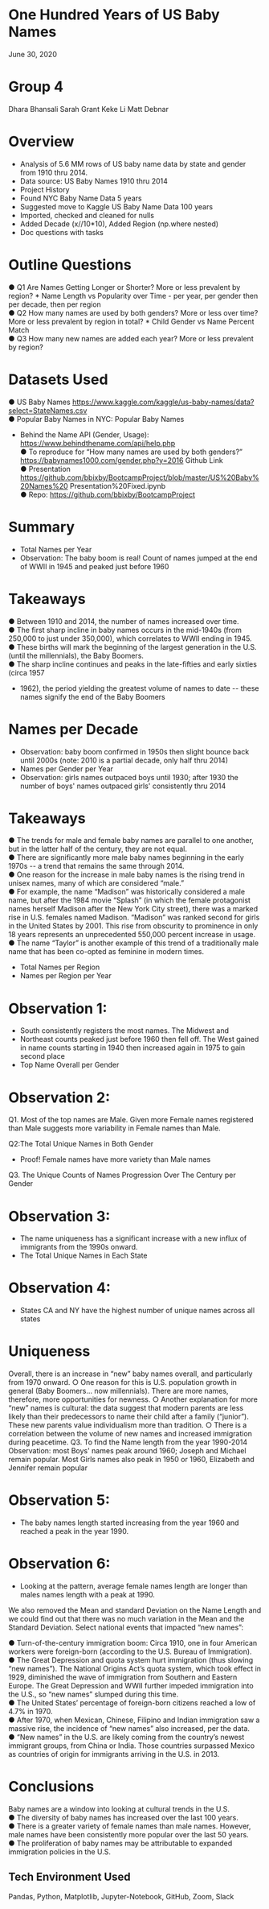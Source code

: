 # One Hundred Years of US Baby Names
June 30, 2020


# Group 4
Dhara Bhansali
Sarah Grant
Keke Li
Matt Debnar


# Overview
* Analysis of 5.6 MM rows of US baby name data by state and gender from 1910 thru 2014.
* Data source: US Baby Names 1910 thru 2014
* Project History
* Found NYC Baby Name Data 5 years
* Suggested move to Kaggle US Baby Name Data 100 years
* Imported, checked and cleaned for nulls
* Added Decade (x//10*10), Added Region (np.where nested)
* Doc questions with tasks

# Outline Questions
● Q1 Are Names Getting Longer or Shorter? More or less prevalent by region?
    * Name Length vs Popularity over Time - per year, per gender then per decade, then
per region<br>
● Q2 How many names are used by both genders? More or less over time? More
or less prevalent by region in total? 
    * Child Gender vs Name Percent Match<br>
● Q3 How many new names are added each year? More or less prevalent by
region? <br>

# Datasets Used
● US Baby Names
https://www.kaggle.com/kaggle/us-baby-names/data?select=StateNames.csv <br>
● Popular Baby Names in NYC: Popular Baby Names
  * Behind the Name API (Gender, Usage):
https://www.behindthename.com/api/help.php <br>
● To reproduce for “How many names are used by both genders?”
https://babynames1000.com/gender.php?y=2016
Github Link <br>
● Presentation
https://github.com/bbixby/BootcampProject/blob/master/US%20Baby%20Names%20
Presentation%20Fixed.ipynb <br>
● Repo:
https://github.com/bbixby/BootcampProject <br>


# Summary
* Total Names per Year
* Observation: The baby boom is real! Count of names jumped at the end
of WWII in 1945 and peaked just before 1960

# Takeaways
● Between 1910 and 2014, the number of names increased over time.<br>
● The first sharp incline in baby names occurs in the mid-1940s (from 250,000 to just
under 350,000), which correlates to WWII ending in 1945.<br>
● These births will mark the beginning of the largest generation in the U.S. (until the
millennials), the Baby Boomers.<br>
● The sharp incline continues and peaks in the late-fifties and early sixties (circa 1957
- 1962), the period yielding the greatest volume of names to date -- these names
signify the end of the Baby Boomers

# Names per Decade
* Observation: baby boom confirmed in 1950s then slight bounce back
until 2000s (note: 2010 is a partial decade, only half thru 2014)
* Names per Gender per Year
* Observation: girls names outpaced boys until 1930; after 1930 the
number of boys' names outpaced girls' consistently thru 2014

# Takeaways
● The trends for male and female baby names are parallel to one another, but in the
latter half of the century, they are not equal.<br>
● There are significantly more male baby names beginning in the early 1970s -- a
trend that remains the same through 2014.<br>
● One reason for the increase in male baby names is the rising trend in unisex names,
many of which are considered “male.”<br>
● For example, the name “Madison” was historically considered a male name, but after
the 1984 movie “Splash” (in which the female protagonist names herself Madison
after the New York City street), there was a marked rise in U.S. females named
Madison. “Madison” was ranked second for girls in the United States by 2001. This
rise from obscurity to prominence in only 18 years represents an unprecedented
550,000 percent increase in usage.<br>
● The name “Taylor” is another example of this trend of a traditionally male name that
has been co-opted as feminine in modern times.<br>

* Total Names per Region
* Names per Region per Year
# Observation 1: 
* South consistently registers the most names. The Midwest and
* Northeast counts peaked just before 1960 then fell off. The West gained in name
counts starting in 1940 then increased again in 1975 to gain second place
* Top Name Overall per Gender

# Observation 2: 
Q1. Most of the top names are Male. Given more Female names
registered than Male suggests more variability in Female names than Male.

Q2:The Total Unique Names in Both Gender
  * Proof! Female names have more variety than Male names

Q3. The Unique Counts of Names Progression Over The Century per Gender

# Observation 3: 
* The name uniqueness has a significant increase with a new influx of immigrants from the 1990s onward.
* The Total Unique Names in Each State

# Observation 4: 
* States CA and NY have the highest number of unique names across all states

# Uniqueness
Overall, there is an increase in “new” baby names overall, and particularly from 1970
onward.
○ One reason for this is U.S. population growth in general (Baby Boomers…
now millennials). There are more names, therefore, more opportunities for
newness.
○ Another explanation for more “new” names is cultural: the data suggest that
modern parents are less likely than their predecessors to name their child
after a family (“junior”). These new parents value individualism more than
tradition.
○ There is a correlation between the volume of new names and increased
immigration during peacetime.
Q3. To find the Name length from the year 1990-2014
Observation: most Boys' names peak around 1960; Joseph and Michael
remain popular. Most Girls names also peak in 1950 or 1960, Elizabeth
and Jennifer remain popular

# Observation 5: 
* The baby names length started increasing from the year 1960 and
reached a peak in the year 1990.


# Observation 6: 
* Looking at the pattern, average female names length are longer than
males names length with a peak at 1990.<br>

We also removed the Mean and standard Deviation on the Name Length and we could find
out that there was no much variation in the Mean and the Standard Deviation.
Select national events that impacted “new names”:<br>

● Turn-of-the-century immigration boom: Circa 1910, one in four American workers
were foreign-born (according to the U.S. Bureau of Immigration).<br>
● The Great Depression and quota system hurt immigration (thus slowing “new
names”). The National Origins Act’s quota system, which took effect in 1929,
diminished the wave of immigration from Southern and Eastern Europe. The Great
Depression and WWII further impeded immigration into the U.S., so “new names”
slumped during this time.<br>
● The United States’ percentage of foreign-born citizens reached a low of 4.7% in
1970.<br>
● After 1970, when Mexican, Chinese, Filipino and Indian immigration saw a massive
rise, the incidence of “new names” also increased, per the data.<br>
● “New names” in the U.S. are likely coming from the country’s newest immigrant
groups, from China or India. Those countries surpassed Mexico as countries of
origin for immigrants arriving in the U.S. in 2013.<br>
   
# Conclusions
Baby names are a window into looking at cultural trends in the U.S.<br>
● The diversity of baby names has increased over the last 100 years.<br>
● There is a greater variety of female names than male names. However, male
names have been consistently more popular over the last 50 years.<br>
● The proliferation of baby names may be attributable to expanded immigration
policies in the U.S.<br>

## Tech Environment Used
Pandas, Python, Matplotlib, Jupyter-Notebook, GitHub, Zoom, Slack 

